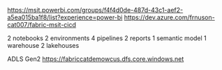 https://msit.powerbi.com/groups/f4f4d0de-487d-43c1-aef2-a5ea015ba1f8/list?experience=power-bi
https://dev.azure.com/frnuson-cat007/fabric-msit-cicd

2 notebooks
2 environments
4 pipelines
2 reports
1 semantic model
1 warehouse
2 lakehouses

ADLS Gen2
https://fabriccatdemowcus.dfs.core.windows.net